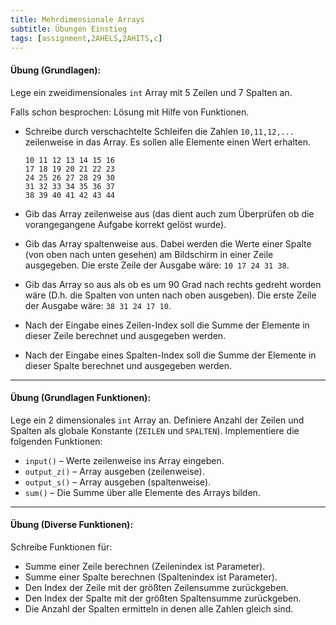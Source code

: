 ```yaml
---
title: Mehrdimensionale Arrays
subtitle: Übungen Einstieg
tags: [assignment,2AHELS,2AHITS,c]
---
```


#### **Übung (Grundlagen):**

Lege ein zweidimensionales `int` Array mit 5 Zeilen und 7 Spalten an.

Falls schon besprochen: Lösung mit Hilfe von Funktionen.

- Schreibe durch verschachtelte Schleifen die Zahlen `10,11,12,...` zeilenweise in das Array. Es sollen alle Elemente einen Wert erhalten.

  ```
  10 11 12 13 14 15 16 
  17 18 19 20 21 22 23 
  24 25 26 27 28 29 30 
  31 32 33 34 35 36 37 
  38 39 40 41 42 43 44 
  ```

- Gib das Array zeilenweise aus (das dient auch zum Überprüfen ob die vorangegangene Aufgabe korrekt gelöst wurde).

- Gib das Array spaltenweise aus. Dabei werden die Werte einer Spalte (von oben nach unten gesehen) am Bildschirm in einer Zeile ausgegeben. 
  Die erste Zeile der Ausgabe wäre: `10 17 24 31 38`.
  
- Gib das Array so aus als ob es um 90 Grad nach rechts gedreht worden wäre (D.h. die Spalten von unten nach oben ausgeben).
  Die erste Zeile der Ausgabe wäre: `38 31 24 17 10`.
  
- Nach der Eingabe eines Zeilen-Index soll die Summe der Elemente in dieser Zeile berechnet und ausgegeben werden.

- Nach der Eingabe eines Spalten-Index soll die Summe der Elemente in dieser Spalte berechnet und ausgegeben werden.




---

#### **Übung (Grundlagen Funktionen):**

Lege ein 2 dimensionales `int` Array an. Definiere Anzahl der Zeilen und Spalten als globale Konstante (`ZEILEN` und `SPALTEN`). Implementiere die folgenden Funktionen:

- `input()` – Werte zeilenweise ins Array eingeben.
- `output_z()` – Array ausgeben (zeilenweise).
- `output_s()` – Array ausgeben (spaltenweise).
- `sum()` – Die Summe über alle Elemente des Arrays bilden.



---

#### **Übung (Diverse Funktionen):**

Schreibe Funktionen für:
- Summe einer Zeile berechnen (Zeilenindex ist Parameter).
- Summe einer Spalte berechnen (Spaltenindex ist Parameter).
- Den Index der Zeile mit der größten Zeilensumme zurückgeben.
- Den Index der Spalte mit der größten Spaltensumme zurückgeben.
- Die Anzahl der Spalten ermitteln in denen alle Zahlen gleich sind.
